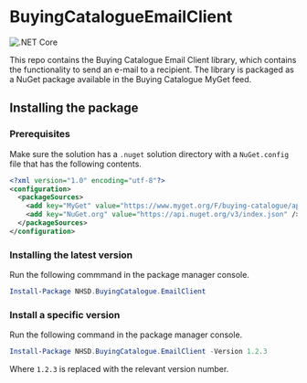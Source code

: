 # BuyingCatalogueEmailClient

![.NET Core](https://github.com/nhs-digital-gp-it-futures/BuyingCatalogueEmailClient/workflows/.NET%20Core/badge.svg)

This repo contains the Buying Catalogue Email Client library, which contains the functionality to send an e-mail to a recipient. The library is packaged as a NuGet package available in the Buying Catalogue MyGet feed.

## Installing the package

### Prerequisites

Make sure the solution has a `.nuget` solution directory with a `NuGet.config` file that has the following contents.

```xml
<?xml version="1.0" encoding="utf-8"?>
<configuration>
  <packageSources>
    <add key="MyGet" value="https://www.myget.org/F/buying-catalogue/api/v3/index.json" />
    <add key="NuGet.org" value="https://api.nuget.org/v3/index.json" />
  </packageSources>
</configuration>
```

### Installing the latest version

Run the following commmand in the package manager console.

```powershell
Install-Package NHSD.BuyingCatalogue.EmailClient
```

### Install a specific version

Run the following command in the package manager console.

```powershell
Install-Package NHSD.BuyingCatalogue.EmailClient -Version 1.2.3
```

Where `1.2.3` is replaced with the relevant version number.
